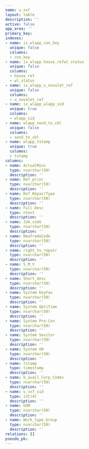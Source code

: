 ```yaml
---
name: u_xxf
layout: table
description: ''
active: false
app_area: ''
primary_key: 
indexes:
- name: ix_wlapp_con_key
  unique: false
  columns:
  - con_key
- name: ix_wlapp_house_refwl_status
  unique: false
  columns:
  - house_ref
  - wl_status
- name: ix_wlapp_u_novalet_ref
  unique: false
  columns:
  - u_novalet_ref
- name: ix_wlapp_wlapp_sid
  unique: true
  columns:
  - wlapp_sid
- name: wlapp_send_to_cbl
  unique: false
  columns:
  - send_to_cbl
- name: wlapp_tstamp
  unique: true
  columns:
  - tstamp
columns:
- name: ActualMins
  type: nvarchar(50)
  description: ''
- name: Def_prior
  type: nvarchar(50)
  description: ''
- name: Def_RepairType
  type: nvarchar(50)
  description: ''
- name: Full Desc
  type: ntext
  description: ''
- name: Job_code
  type: nvarchar(50)
  description: ''
- name: NewTradeCode
  type: nvarchar(50)
  description: ''
- name: right_to_repair
  type: nvarchar(50)
  description: ''
- name: S_M_V
  type: nvarchar(50)
  description: ''
- name: Short_desc
  type: nvarchar(50)
  description: ''
- name: System KeyFax
  type: nvarchar(50)
  description: ''
- name: System OptiTime
  type: nvarchar(50)
  description: ''
- name: System Pro-Con
  type: nvarchar(50)
  description: ''
- name: System Sevitor
  type: nvarchar(50)
  description: ''
- name: System UH
  type: nvarchar(50)
  description: ''
- name: tstamp
  type: timestamp
  description: ''
- name: U_avail_Corp_Codes
  type: nvarchar(50)
  description: ''
- name: u_xxf_sid
  type: int(4)
  description: ''
- name: UOM
  type: nvarchar(50)
  description: ''
- name: Work_type_Group
  type: nvarchar(50)
  description: ''
relations: []
pseudo_pk: 
---
```


